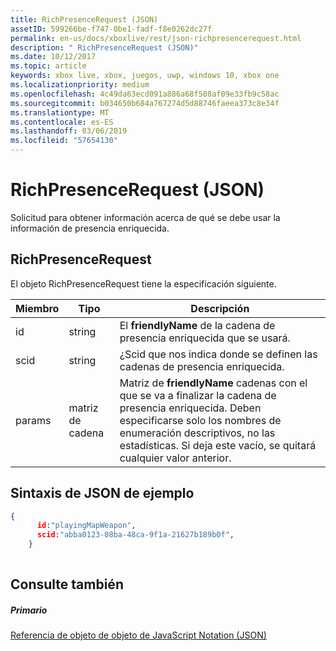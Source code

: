 ```yaml
---
title: RichPresenceRequest (JSON)
assetID: 599266be-f747-0be1-fadf-f8e0262dc27f
permalink: en-us/docs/xboxlive/rest/json-richpresencerequest.html
description: " RichPresenceRequest (JSON)"
ms.date: 10/12/2017
ms.topic: article
keywords: xbox live, xbox, juegos, uwp, windows 10, xbox one
ms.localizationpriority: medium
ms.openlocfilehash: 4c49da63ecd091a886a68f508af09e33fb9c58ac
ms.sourcegitcommit: b034650b684a767274d5d88746faeea373c8e34f
ms.translationtype: MT
ms.contentlocale: es-ES
ms.lasthandoff: 03/06/2019
ms.locfileid: "57654130"
---
```

# <a name="richpresencerequest-json"></a>RichPresenceRequest (JSON)
Solicitud para obtener información acerca de qué se debe usar la información de presencia enriquecida. 
<a id="ID4EN"></a>

 
## <a name="richpresencerequest"></a>RichPresenceRequest
 
El objeto RichPresenceRequest tiene la especificación siguiente.
 
| Miembro| Tipo| Descripción| 
| --- | --- | --- | 
| id| string| El <b>friendlyName</b> de la cadena de presencia enriquecida que se usará.| 
| scid| string| ¿Scid que nos indica donde se definen las cadenas de presencia enriquecida.| 
| params| matriz de cadena| Matriz de <b>friendlyName</b> cadenas con el que se va a finalizar la cadena de presencia enriquecida. Deben especificarse solo los nombres de enumeración descriptivos, no las estadísticas. Si deja este vacío, se quitará cualquier valor anterior.| 
  
<a id="ID4EDC"></a>

 
## <a name="sample-json-syntax"></a>Sintaxis de JSON de ejemplo
 

```json
{
      id:"playingMapWeapon",
      scid:"abba0123-08ba-48ca-9f1a-21627b189b0f",
    }
    
```

  
<a id="ID4EMC"></a>

 
## <a name="see-also"></a>Consulte también
 
<a id="ID4EOC"></a>

 
##### <a name="parent"></a>Primario 

[Referencia de objeto de objeto de JavaScript Notation (JSON)](atoc-xboxlivews-reference-json.md)

   